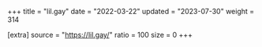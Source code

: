 +++
title = "lil.gay"
date = "2022-03-22"
updated = "2023-07-30"
weight = 314

[extra]
source = "https://lil.gay/"
ratio = 100
size = 0
+++
